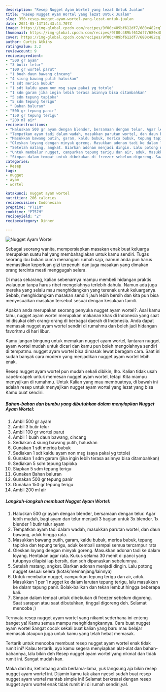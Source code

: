 ```yaml
---
description: "Resep Nugget Ayam Wortel yang lezat Untuk Jualan"
title: "Resep Nugget Ayam Wortel yang lezat Untuk Jualan"
slug: 350-resep-nugget-ayam-wortel-yang-lezat-untuk-jualan
date: 2021-05-13T14:43:44.707Z
image: https://img-global.cpcdn.com/recipes/9f00c489bf612df7/680x482cq70/nugget-ayam-wortel-foto-resep-utama.jpg
thumbnail: https://img-global.cpcdn.com/recipes/9f00c489bf612df7/680x482cq70/nugget-ayam-wortel-foto-resep-utama.jpg
cover: https://img-global.cpcdn.com/recipes/9f00c489bf612df7/680x482cq70/nugget-ayam-wortel-foto-resep-utama.jpg
author: Curtis Atkins
ratingvalue: 3.2
reviewcount: 9
recipeingredient:
- "500 gr ayam"
- "3 butir telur"
- "100 gr wortel parut"
- "1 buah daun bawang cincang"
- "4 siung bawang putih haluskan"
- "1 sdt merica bubuk"
- "1 sdt kaldu ayam non msg saya pakai yg totole"
- "1 sdm garam jika ingin lebih terasa asinnya bisa ditambahkan"
- "5 sdm tepung tapioka"
- "5 sdm tepung terigu"
- " Bahan baluran"
- "500 gr tepung panir"
- "150 gr tepung terigu"
- "200 ml air"
recipeinstructions:
- "Haluskan 500 gr ayam dengan blender, bersamaan dengan telur. Agar lebih mudah, bagi ayam dan telur menjadi 3 bagian untuk 3x blender. 1x blender 1 butir telur ayam"
- "Tempatkan ayam tadi dalam wadah, masukkan parutan wortel, dan daun bawang, aduk hingga rata."
- "Masukkan bawang putih, garam, kaldu bubuk, merica bubuk, tepung tapioka dan tepung terigu, aduk kembali sampai semua tercampur rata"
- "Oleskan loyang dengan minyak goreng. Masukkan adonan tadi ke dalam loyang. Hentakan agar rata. Kukus selama 30 menit di panci yang tutupnya dilapisi lap bersih, dan sdh dipanaskan sebelumnya."
- "Setelah matang, angkat. Biarkan adonan menjadi dingin. Lalu potong nugget sesuai selera (kotak/memanjang/lainnya)"
- "Untuk membalur nugget, campurkan tepung terigu dan air, aduk. Masukkan 1 per 1 nugget ke dalam larutan tepung terigu, lalu masukkan ke dalam tapung panir. Bolak-balikan dan tekan lembut hingga beberapa kali."
- "Simpan dalam tempat untuk dibekukan di freezer sebelum digoreng. Saat sarapan atau saat dibutuhkan, tinggal digoreng deh. Selamat mencoba ;)"
categories:
- Resep
tags:
- nugget
- ayam
- wortel

katakunci: nugget ayam wortel 
nutrition: 206 calories
recipecuisine: Indonesian
preptime: "PT11M"
cooktime: "PT57M"
recipeyield: "2"
recipecategory: Dinner

---
```



![Nugget Ayam Wortel](https://img-global.cpcdn.com/recipes/9f00c489bf612df7/680x482cq70/nugget-ayam-wortel-foto-resep-utama.jpg)

Sebagai seorang wanita, mempersiapkan masakan enak buat keluarga merupakan suatu hal yang membahagiakan untuk kamu sendiri. Tugas seorang ibu bukan cuma menangani rumah saja, namun anda pun harus memastikan keperluan gizi terpenuhi dan juga masakan yang dimakan orang tercinta mesti menggugah selera.

Di masa  sekarang, kalian sebenarnya mampu membeli hidangan praktis walaupun tanpa harus ribet mengolahnya terlebih dahulu. Namun ada juga mereka yang selalu mau menghidangkan yang terenak untuk keluarganya. Sebab, menghidangkan masakan sendiri jauh lebih bersih dan kita pun bisa menyesuaikan masakan tersebut sesuai dengan kesukaan famili. 



Apakah anda merupakan seorang penyuka nugget ayam wortel?. Asal kamu tahu, nugget ayam wortel merupakan makanan khas di Indonesia yang saat ini disukai oleh orang-orang di berbagai daerah di Indonesia. Anda dapat memasak nugget ayam wortel sendiri di rumahmu dan boleh jadi hidangan favoritmu di hari libur.

Kamu jangan bingung untuk memakan nugget ayam wortel, lantaran nugget ayam wortel mudah untuk dicari dan kamu pun boleh mengolahnya sendiri di tempatmu. nugget ayam wortel bisa dimasak lewat beragam cara. Saat ini sudah banyak cara modern yang menjadikan nugget ayam wortel lebih enak.

Resep nugget ayam wortel pun mudah sekali dibikin, lho. Kalian tidak usah capek-capek untuk memesan nugget ayam wortel, tetapi Kita mampu menyajikan di rumahmu. Untuk Kalian yang mau membuatnya, di bawah ini adalah resep untuk menyajikan nugget ayam wortel yang lezat yang bisa Kamu buat sendiri.

<!--inarticleads1-->

##### Bahan-bahan dan bumbu yang dibutuhkan dalam menyiapkan Nugget Ayam Wortel:

1. Ambil 500 gr ayam
1. Ambil 3 butir telur
1. Ambil 100 gr wortel parut
1. Ambil 1 buah daun bawang, cincang
1. Sediakan 4 siung bawang putih, haluskan
1. Gunakan 1 sdt merica bubuk
1. Sediakan 1 sdt kaldu ayam non msg (saya pakai yg totole)
1. Gunakan 1 sdm garam (jika ingin lebih terasa asinnya bisa ditambahkan)
1. Sediakan 5 sdm tepung tapioka
1. Siapkan 5 sdm tepung terigu
1. Gunakan  Bahan baluran
1. Gunakan 500 gr tepung panir
1. Gunakan 150 gr tepung terigu
1. Ambil 200 ml air




<!--inarticleads2-->

##### Langkah-langkah membuat Nugget Ayam Wortel:

1. Haluskan 500 gr ayam dengan blender, bersamaan dengan telur. Agar lebih mudah, bagi ayam dan telur menjadi 3 bagian untuk 3x blender. 1x blender 1 butir telur ayam
1. Tempatkan ayam tadi dalam wadah, masukkan parutan wortel, dan daun bawang, aduk hingga rata.
1. Masukkan bawang putih, garam, kaldu bubuk, merica bubuk, tepung tapioka dan tepung terigu, aduk kembali sampai semua tercampur rata
1. Oleskan loyang dengan minyak goreng. Masukkan adonan tadi ke dalam loyang. Hentakan agar rata. Kukus selama 30 menit di panci yang tutupnya dilapisi lap bersih, dan sdh dipanaskan sebelumnya.
1. Setelah matang, angkat. Biarkan adonan menjadi dingin. Lalu potong nugget sesuai selera (kotak/memanjang/lainnya)
1. Untuk membalur nugget, campurkan tepung terigu dan air, aduk. Masukkan 1 per 1 nugget ke dalam larutan tepung terigu, lalu masukkan ke dalam tapung panir. Bolak-balikan dan tekan lembut hingga beberapa kali.
1. Simpan dalam tempat untuk dibekukan di freezer sebelum digoreng. Saat sarapan atau saat dibutuhkan, tinggal digoreng deh. Selamat mencoba ;)




Ternyata resep nugget ayam wortel yang nikamt sederhana ini enteng banget ya! Kamu semua mampu menghidangkannya. Cara buat nugget ayam wortel Sangat cocok sekali buat kalian yang baru mau belajar memasak ataupun juga untuk kamu yang telah hebat memasak.

Tertarik untuk mencoba membuat resep nugget ayam wortel enak tidak rumit ini? Kalau tertarik, ayo kamu segera menyiapkan alat-alat dan bahan-bahannya, lalu bikin deh Resep nugget ayam wortel yang nikmat dan tidak rumit ini. Sangat mudah kan. 

Maka dari itu, ketimbang anda berlama-lama, yuk langsung aja bikin resep nugget ayam wortel ini. Dijamin kamu tak akan nyesel sudah buat resep nugget ayam wortel mantab simple ini! Selamat berkreasi dengan resep nugget ayam wortel enak tidak rumit ini di rumah sendiri,ya!.

